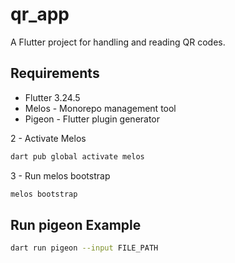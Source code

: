 # qr_app

A Flutter project for handling and reading QR codes.

## Requirements
- Flutter 3.24.5
- Melos - Monorepo management tool
- Pigeon - Flutter plugin generator

2 - Activate Melos
```bash
dart pub global activate melos 
```
3 - Run melos bootstrap
```bash
melos bootstrap
```
## Run pigeon Example
```bash
dart run pigeon --input FILE_PATH
```